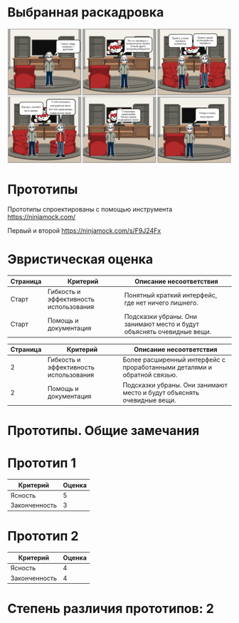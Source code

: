 # Выбранная раскадровка

![Alt text](https://github.com/RybinskHCI2019/assignment2-rapid-prototyping-VladSudakov/blob/master/resolve/%D0%A1%D0%BD%D0%B8%D0%BC%D0%BE%D0%BA.PNG "Старые комплектующие") 

# Прототипы
Прототипы спроектированы с помощью инструмента https://ninjamock.com/ 

Первый и второй https://ninjamock.com/s/F9J24Fx

# Эвристическая оценка
Страница  | Критерий |Описание несоответствия
------------- | ------------- |-------------
  Старт |  Гибкость и эффективность использования  | Понятный краткий интерфейс, где нет ничего лишнего.
  Старт|  Помощь и документация | Подсказки убраны. Они занимают место и будут объяснять очевидные вещи.
   
Страница  | Критерий |Описание несоответствия
------------- | ------------- |-------------
 2  |  Гибкость и эффективность использования | Более расширенный интерфейс с проработанными деталями и обратной связью.
 2  |  Помощь и документация  | Подсказки убраны. Они занимают место и будут объяснять очевидные вещи.

# Прототипы. Общие замечания
# Прототип 1
Критерий  | Оценка 
------------- | ------------- 
Ясность  |  5  
Законченность  |  3  
# Прототип 2
Критерий  | Оценка
------------- | ------------- 
Ясность  |   4 
Законченность   |   4

# Степень различия прототипов: 2
